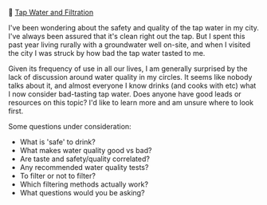 📝 [Tap Water and Filtration](https://www.lesswrong.com/posts/tYqgzyFurJqdbkWcJ/tap-water-and-filtration)

I've been wondering about the safety and quality of the tap water in my city. I've always been assured that it's clean right out the tap. But I spent this past year living rurally with a groundwater well on-site, and when I visited the city I was struck by how bad the tap water tasted to me.

Given its frequency of use in all our lives, I am generally surprised by the lack of discussion around water quality in my circles. It seems like nobody talks about it, and almost everyone I know drinks (and cooks with etc) what I now consider bad-tasting tap water. Does anyone have good leads or resources on this topic? I'd like to learn more and am unsure where to look first.

Some questions under consideration:

- What is 'safe' to drink?
- What makes water quality good vs bad?
- Are taste and safety/quality correlated?
- Any recommended water quality tests?
- To filter or not to filter?
- Which filtering methods actually work?
- What questions would you be asking?